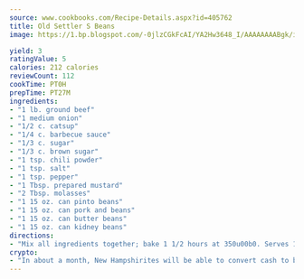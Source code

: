 ```yaml
---
source: www.cookbooks.com/Recipe-Details.aspx?id=405762
title: Old Settler S Beans
image: https://1.bp.blogspot.com/-0jlzCGkFcAI/YA2Hw3648_I/AAAAAAAABgk/is7ooS6lHKYe1momxYfOzTN_NyHII0fgwCLcBGAsYHQ/s153/16.png

yield: 3
ratingValue: 5
calories: 212 calories
reviewCount: 112
cookTime: PT0H
prepTime: PT27M
ingredients:
- "1 lb. ground beef"
- "1 medium onion"
- "1/2 c. catsup"
- "1/4 c. barbecue sauce"
- "1/3 c. sugar"
- "1/3 c. brown sugar"
- "1 tsp. chili powder"
- "1 tsp. salt"
- "1 tsp. pepper"
- "1 Tbsp. prepared mustard"
- "2 Tbsp. molasses"
- "1 15 oz. can pinto beans"
- "1 15 oz. can pork and beans"
- "1 15 oz. can butter beans"
- "1 15 oz. can kidney beans"
directions:
- "Mix all ingredients together; bake 1 1/2 hours at 350u00b0. Serves 10 to 12."
crypto:
- "In about a month, New Hampshirites will be able to convert cash to bitcoins via new bitcoin ATMs popping up in the state."
---
```

